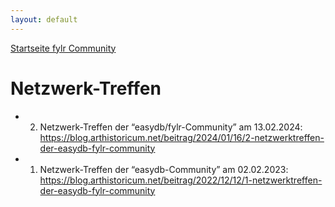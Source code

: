 ```yaml
---
layout: default
---
```


[Startseite fylr Community](/)

# Netzwerk-Treffen 

 * 2. Netzwerk-Treffen der “easydb/fylr-Community” am 13.02.2024: https://blog.arthistoricum.net/beitrag/2024/01/16/2-netzwerktreffen-der-easydb-fylr-community
 * 1. Netzwerk-Treffen der “easydb-Community” am 02.02.2023: https://blog.arthistoricum.net/beitrag/2022/12/12/1-netzwerktreffen-der-easydb-fylr-community
